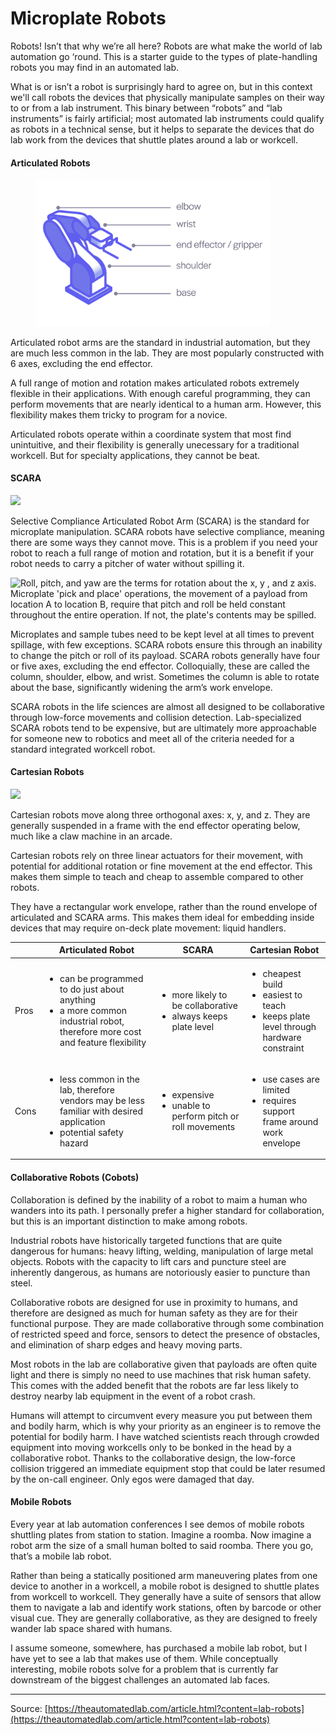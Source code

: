 # Microplate Robots

Robots! Isn’t that why we’re all here? Robots are what make the world of lab automation go ‘round. This is a starter guide to the types of plate-handling robots you may find in an automated lab.

What is or isn’t a robot is surprisingly hard to agree on, but in this context we'll call robots the devices that physically manipulate samples on their way to or from a lab instrument. This binary between “robots” and “lab instruments” is fairly artificial; most automated lab instruments could qualify as robots in a technical sense, but it helps to separate the devices that do lab work from the devices that shuttle plates around a lab or workcell.

#### Articulated Robots

<figure><img src="../.gitbook/assets/image.png" alt="" width="375"><figcaption></figcaption></figure>

Articulated robot arms are the standard in industrial automation, but they are much less common in the lab. They are most popularly constructed with 6 axes, excluding the end effector.

A full range of motion and rotation makes articulated robots extremely flexible in their applications. With enough careful programming, they can perform movements that are nearly identical to a human arm. However, this flexibility makes them tricky to program for a novice.

Articulated robots operate within a coordinate system that most find unintuitive, and their flexibility is generally unecessary for a traditional workcell. But for specialty applications, they cannot be beat.



#### SCARA

![](https://theautomatedlab.com/assets/images/content/scara-diagram.png)

Selective Compliance Articulated Robot Arm (SCARA) is the standard for microplate manipulation. SCARA robots have selective compliance, meaning there are some ways they cannot move. This is a problem if you need your robot to reach a full range of motion and rotation, but it is a benefit if your robot needs to carry a pitcher of water without spilling it.

![Roll, pitch, and yaw are the terms for rotation about the x, y , and z axis. Microplate 'pick and place' operations, the movement of a payload from location A to location B, require that pitch and roll be held constant throughout the entire operation.  If not, the plate's contents may be spilled.](https://theautomatedlab.com/assets/images/content/rotation-diagram.png)

Microplates and sample tubes need to be kept level at all times to prevent spillage, with few exceptions. SCARA robots ensure this through an inability to change the pitch or roll of its payload. SCARA robots generally have four or five axes, excluding the end effector. Colloquially, these are called the column, shoulder, elbow, and wrist. Sometimes the column is able to rotate about the base, significantly widening the arm’s work envelope.

SCARA robots in the life sciences are almost all designed to be collaborative through low-force movements and collision detection. Lab-specialized SCARA robots tend to be expensive, but are ultimately more approachable for someone new to robotics and meet all of the criteria needed for a standard integrated workcell robot.



#### Cartesian Robots

![](https://theautomatedlab.com/assets/images/content/cartesian-diagram.png)

Cartesian robots move along three orthogonal axes: x, y, and z. They are generally suspended in a frame with the end effector operating below, much like a claw machine in an arcade.

Cartesian robots rely on three linear actuators for their movement, with potential for additional rotation or fine movement at the end effector. This makes them simple to teach and cheap to assemble compared to other robots.

They have a rectangular work envelope, rather than the round envelope of articulated and SCARA arms. This makes them ideal for embedding inside devices that may require on-deck plate movement: liquid handlers.

|      | Articulated Robot                                                                                                                                 | SCARA                                                                              | Cartesian Robot                                                                                                 |
| ---- | ------------------------------------------------------------------------------------------------------------------------------------------------- | ---------------------------------------------------------------------------------- | --------------------------------------------------------------------------------------------------------------- |
| Pros | <ul><li>can be programmed to do just about anything</li><li>a more common industrial robot, therefore more cost and feature flexibility</li></ul> | <ul><li>more likely to be collaborative</li><li>always keeps plate level</li></ul> | <ul><li>cheapest build</li><li>easiest to teach</li><li>keeps plate level through hardware constraint</li></ul> |
| Cons | <ul><li>less common in the lab, therefore vendors may be less familiar with desired application</li><li>potential safety hazard</li></ul>         | <ul><li>expensive</li><li>unable to perform pitch or roll movements</li></ul>      | <ul><li>use cases are limited</li><li>requires support frame around work envelope</li></ul>                     |

#### Collaborative Robots (Cobots)

Collaboration is defined by the inability of a robot to maim a human who wanders into its path. I personally prefer a higher standard for collaboration, but this is an important distinction to make among robots.

Industrial robots have historically targeted functions that are quite dangerous for humans: heavy lifting, welding, manipulation of large metal objects. Robots with the capacity to lift cars and puncture steel are inherently dangerous, as humans are notoriously easier to puncture than steel.

Collaborative robots are designed for use in proximity to humans, and therefore are designed as much for human safety as they are for their functional purpose. They are made collaborative through some combination of restricted speed and force, sensors to detect the presence of obstacles, and elimination of sharp edges and heavy moving parts.

Most robots in the lab are collaborative given that payloads are often quite light and there is simply no need to use machines that risk human safety. This comes with the added benefit that the robots are far less likely to destroy nearby lab equipment in the event of a robot crash.

Humans will attempt to circumvent every measure you put between them and bodily harm, which is why your priority as an engineer is to remove the potential for bodily harm. I have watched scientists reach through crowded equipment into moving workcells only to be bonked in the head by a collaborative robot. Thanks to the collaborative design, the low-force collision triggered an immediate equipment stop that could be later resumed by the on-call engineer. Only egos were damaged that day.

#### Mobile Robots

Every year at lab automation conferences I see demos of mobile robots shuttling plates from station to station. Imagine a roomba. Now imagine a robot arm the size of a small human bolted to said roomba. There you go, that’s a mobile lab robot.

Rather than being a statically positioned arm maneuvering plates from one device to another in a workcell, a mobile robot is designed to shuttle plates from workcell to workcell. They generally have a suite of sensors that allow them to navigate a lab and identify work stations, often by barcode or other visual cue. They are generally collaborative, as they are designed to freely wander lab space shared with humans.

I assume someone, somewhere, has purchased a mobile lab robot, but I have yet to see a lab that makes use of them. While conceptually interesting, mobile robots solve for a problem that is currently far downstream of the biggest challenges an automated lab faces.



***

Source: [https://theautomatedlab.com/article.html?content=lab-robots](https://theautomatedlab.com/article.html?content=lab-robots)
